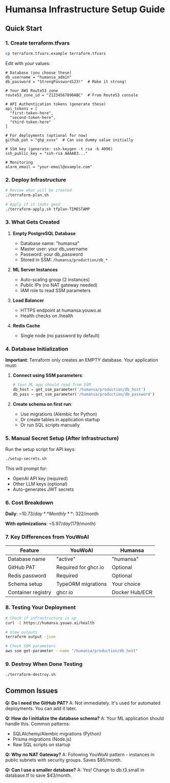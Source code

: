 # Humansa Infrastructure Setup Guide

## Quick Start

### 1. Create terraform.tfvars

```bash
cp terraform.tfvars.example terraform.tfvars
```

Edit with your values:
```hcl
# Database (you choose these)
db_username = "humansa_admin"
db_password = "StrongPassword123!"  # Make it strong!

# Your AWS Route53 zone
route53_zone_id = "Z1234567890ABC"  # From Route53 console

# API Authentication tokens (generate these)
api_tokens = [
  "first-token-here",
  "second-token-here",
  "third-token-here"
]

# For deployments (optional for now)
github_pat = "ghp_xxxx"  # Can use dummy value initially

# SSH key (generate: ssh-keygen -t rsa -b 4096)
ssh_public_key = "ssh-rsa AAAAB3..."

# Monitoring
alarm_email = "your-email@example.com"
```

### 2. Deploy Infrastructure

```bash
# Review what will be created
./terraform-plan.sh

# Apply if it looks good
./terraform-apply.sh tfplan-TIMESTAMP
```

### 3. What Gets Created

1. **Empty PostgreSQL Database**
   - Database name: "humansa"
   - Master user: your db_username
   - Password: your db_password
   - Stored in SSM: `/humansa/production/db_*`

2. **ML Server Instances**
   - Auto-scaling group (2 instances)
   - Public IPs (no NAT gateway needed)
   - IAM role to read SSM parameters

3. **Load Balancer**
   - HTTPS endpoint at humansa.youwo.ai
   - Health checks on /health

4. **Redis Cache**
   - Single node (no password by default)

### 4. Database Initialization

**Important**: Terraform only creates an EMPTY database. Your application must:

1. **Connect using SSM parameters**:
   ```python
   # Your ML app should read from SSM
   db_host = get_ssm_parameter('/humansa/production/db_host')
   db_pass = get_ssm_parameter('/humansa/production/db_password')
   ```

2. **Create schema on first run**:
   - Use migrations (Alembic for Python)
   - Or create tables in application startup
   - Or run SQL scripts manually

### 5. Manual Secret Setup (After Infrastructure)

Run the setup script for API keys:
```bash
./setup-secrets.sh
```

This will prompt for:
- OpenAI API key (required)
- Other LLM keys (optional)
- Auto-generates JWT secrets

### 6. Cost Breakdown

**Daily**: ~$10.73/day
**Monthly**: ~$322/month

**With optimizations**: ~$5.97/day ($179/month)

### 7. Key Differences from YouWoAI

| Feature | YouWoAI | Humansa |
|---------|---------|---------|
| Database name | "active" | "humansa" |
| GitHub PAT | Required for ghcr.io | Optional |
| Redis password | Required | Optional |
| Schema setup | TypeORM migrations | Your choice |
| Container registry | ghcr.io | Docker Hub/ECR |

### 8. Testing Your Deployment

```bash
# Check if infrastructure is up
curl -I https://humansa.youwo.ai/health

# View outputs
terraform output -json

# Check SSM parameters
aws ssm get-parameter --name "/humansa/production/db_host"
```

### 9. Destroy When Done Testing

```bash
./terraform-destroy.sh
```

## Common Issues

**Q: Do I need the GitHub PAT?**
A: Not immediately. It's used for automated deployments. You can add it later.

**Q: How do I initialize the database schema?**
A: Your ML application should handle this. Common patterns:
- SQLAlchemy/Alembic migrations (Python)
- Prisma migrations (Node.js)
- Raw SQL scripts on startup

**Q: Why no NAT Gateway?**
A: Following YouWoAI pattern - instances in public subnets with security groups. Saves $85/month.

**Q: Can I use a smaller database?**
A: Yes! Change to db.t3.small in database.tf to save $43/month.